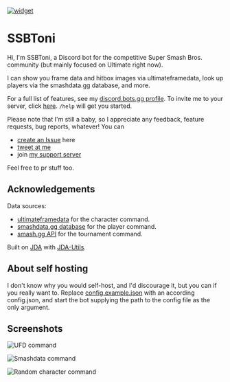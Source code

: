 [server]: https://discord.gg/jTHjBxJjUA
[invite]: https://discord.com/api/oauth2/authorize?client_id=698889469532569671&permissions=0&scope=bot%20applications.commands
[widget]: https://discord.com/api/guilds/624219440422322177/widget.png
[dbots]: https://discord.bots.gg/bots/698889469532569671

[![widget][]][server]

# SSBToni
Hi, I'm SSBToni, a Discord bot for the competitive Super Smash Bros. community (but mainly focused on Ultimate right now).

I can show you frame data and hitbox images via ultimateframedata, look up players via the smashdata.gg database, and more.

For a full list of features, see my [discord.bots.gg profile][dbots]. To invite me to your server, click [here][invite].
`/help` will get you started.

Please note that I'm still a baby, so I appreciate any feedback, feature requests, bug reports, whatever! You can
- [create an Issue](https://github.com/gpluscb/toni/issues/new/) here
- [tweet at me](https://twitter.com/tonissb)
- join [my support server][server]

Feel free to pr stuff too.

## Acknowledgements
Data sources:
- [ultimateframedata](https://ultimateframedata.com) for the character command.
- [smashdata.gg database](https://github.com/smashdata/ThePlayerDatabase) for the player command.
- [smash.gg API](https://developer.smashg.gg) for the tournament command.

Built on [JDA](https://github.com/DV8FromTheWorld/JDA) with [JDA-Utils](https://github.com/JDA-Applications/JDA-Utilities).

## About self hosting
I don't know why you would self-host, and I'd discourage it, but you can if you really want to.
Replace [config.example.json](resources/config.example.json) with an according config.json, and start the bot supplying the path to the config file as the only argument.

## Screenshots
![UFD command](https://imgur.com/hC3WvwH.png)

![Smashdata command](https://i.imgur.com/RQChnao.png)

![Random character command](https://i.imgur.com/rC9fh3j.png)
